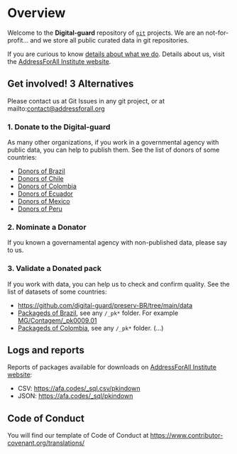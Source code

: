 # Overview

Welcome to the **Digital-guard** repository of [`git`](https://en.wikipedia.org/wiki/Git) projects. We are an not-for-profit... and we store all public curated data in git repositories. 
 
If you are curious to know  [details about what we do](https://wiki.addressforall.org/doc/Documenta%C3%A7%C3%A3o_Digital-guard). Details about us, visit the [AddressForAll Institute website](https://addressforall.org/en).

## Get involved! 3 Alternatives
Please contact us at Git Issues in any git project, or at mailto:contact@addressforall.org

### 1. Donate to the Digital-guard
As many other organizations, if you work in a governmental agency with public data, you can help to publish them. See the list of donors of some countries:
* [Donors of  Brazil](https://git.digital-guard.org/preserv-BR/blob/main/data/donor.csv)
* [Donors of Chile](https://github.com/digital-guard/preserv-CL/blob/main/data/donor.csv)
* [Donors of  Colombia](https://git.digital-guard.org/preserv-CO/blob/main/data/donor.csv)
* [Donors of Ecuador](https://github.com/digital-guard/preserv-EC/blob/main/data/donor.csv)
* [Donors of Mexico](https://github.com/digital-guard/preserv-MX/blob/main/data/donor.csv)
* [Donors of Peru](https://github.com/digital-guard/preserv-PE/blob/main/data/donor.csv)

### 2. Nominate a Donator 
If you known a governamental agency with non-published data, please say to us.

### 3. Validate a Donated pack 
If you work with data, you can help us to check and confirm quality. See the list of datasets of some countries:
* https://github.com/digital-guard/preserv-BR/tree/main/data
* [Packageds of  Brazil](https://git.digital-guard.org/preserv-BR/blob/main/data), see any `/_pk*` folder. For example [MG/Contagem/_pk0009.01](https://git.digital-guard.org/preserv-BR/blob/main/data/MG/Contagem/_pk0009.01)
* [Packageds of  Colombia](https://git.digital-guard.org/preserv-CO/blob/main/data), see any `/_pk*` folder. (...)
  
## Logs and reports
Reports of packages available for downloads on [AddressForAll Institute website](https://addressforall.org/en/downloads/):
* CSV: https://afa.codes/_sql.csv/pkindown
* JSON: https://afa.codes/_sql/pkindown

## Code of Conduct
You will find our template of Code of Conduct at  https://www.contributor-covenant.org/translations/
